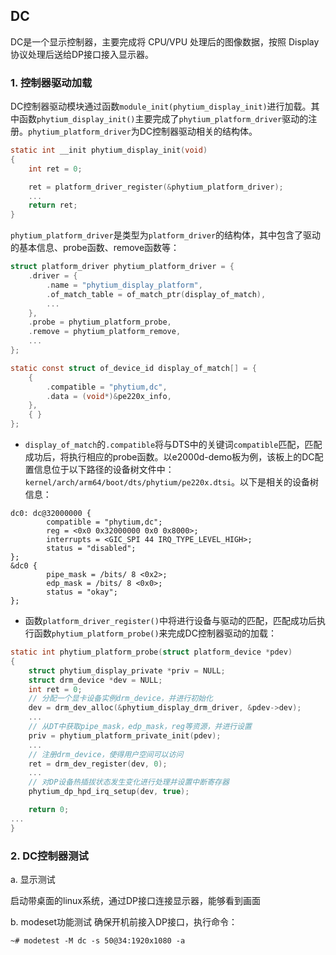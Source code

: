 ## DC
DC是一个显示控制器，主要完成将 CPU/VPU 处理后的图像数据，按照 Display 协议处理后送给DP接口接入显示器。

### 1. 控制器驱动加载
DC控制器驱动模块通过函数`module_init(phytium_display_init)`进行加载。其中函数`phytium_display_init()`主要完成了`phytium_platform_driver`驱动的注册。`phytium_platform_driver`为DC控制器驱动相关的结构体。
```c
static int __init phytium_display_init(void)
{
	int ret = 0;

	ret = platform_driver_register(&phytium_platform_driver);
	...
	return ret;
}
```
`phytium_platform_driver`是类型为`platform_driver`的结构体，其中包含了驱动的基本信息、probe函数、remove函数等：

```c
struct platform_driver phytium_platform_driver = {
	.driver = {
		.name = "phytium_display_platform",
		.of_match_table = of_match_ptr(display_of_match),
		...
	},
	.probe = phytium_platform_probe,
	.remove = phytium_platform_remove,
	...
};

static const struct of_device_id display_of_match[] = {
	{
		.compatible = "phytium,dc",
		.data = (void*)&pe220x_info,
	},
	{ }
};
```
- `display_of_match`的`.compatible`将与DTS中的关键词`compatible`匹配，匹配成功后，将执行相应的probe函数。以e2000d-demo板为例，该板上的DC配置信息位于以下路径的设备树文件中：`kernel/arch/arm64/boot/dts/phytium/pe220x.dtsi`。以下是相关的设备树信息：
```dts
dc0: dc@32000000 {
		compatible = "phytium,dc";
		reg = <0x0 0x32000000 0x0 0x8000>;
		interrupts = <GIC_SPI 44 IRQ_TYPE_LEVEL_HIGH>;
		status = "disabled";
};
&dc0 {
        pipe_mask = /bits/ 8 <0x2>;
        edp_mask = /bits/ 8 <0x0>;
        status = "okay";
};
```
- 函数`platform_driver_register()`中将进行设备与驱动的匹配，匹配成功后执行函数`phytium_platform_probe()`来完成DC控制器驱动的加载：
``` c
static int phytium_platform_probe(struct platform_device *pdev)
{
	struct phytium_display_private *priv = NULL;
	struct drm_device *dev = NULL;
	int ret = 0;
	// 分配一个显卡设备实例drm_device，并进行初始化
	dev = drm_dev_alloc(&phytium_display_drm_driver, &pdev->dev);
	...
	// 从DT中获取pipe_mask，edp_mask，reg等资源，并进行设置
	priv = phytium_platform_private_init(pdev);	
	...
	// 注册drm_device，使得用户空间可以访问
	ret = drm_dev_register(dev, 0);
	...
	// 对DP设备热插拔状态发生变化进行处理并设置中断寄存器
	phytium_dp_hpd_irq_setup(dev, true);

	return 0;
...
}

```

### 2. DC控制器测试
a. 显示测试

启动带桌面的linux系统，通过DP接口连接显示器，能够看到画面

b. modeset功能测试
确保开机前接入DP接口，执行命令：
```
~# modetest -M dc -s 50@34:1920x1080 -a
```
